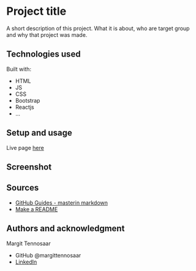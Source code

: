 # Project title

A short description of this project. 
What it is about, who are target group and why that project was made. 

## Technologies used

Built with: 

- HTML
- JS
- CSS
- Bootstrap
- Reactjs 
- ...

## Setup and usage

Live page [here](https://github.com/margittennosaar/markdown_study_materials)

## Screenshot

## Sources 

- [GitHub Guides - masterin markdown](https://guides.github.com/features/mastering-markdown/)
- [Make a README](https://www.makeareadme.com/)

## Authors and acknowledgment

Margit Tennosaar
- GitHub @margittennosaar
- [LinkedIn](https://www.linkedin.com/in/margittennosaar/)

